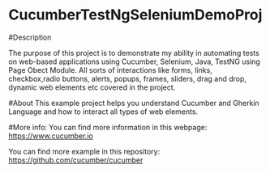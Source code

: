 # CucumberTestNgSeleniumDemoProj

#Description

The purpose of this project is to demonstrate my ability in automating tests on web-based applications using Cucumber, Selenium, Java, TestNG using Page Obect Module. 
All sorts of interactions like forms, links, checkbox,radio buttons, alerts, popups, frames, sliders, drag and drop, dynamic web elements etc covered in the project. 

#About
This example project helps you understand Cucumber and Gherkin Language and how to interact all types of web elements. 

#More info:
You can find more information in this webpage: https://www.cucumber.io

You can find more example in this repository: https://github.com/cucumber/cucumber
